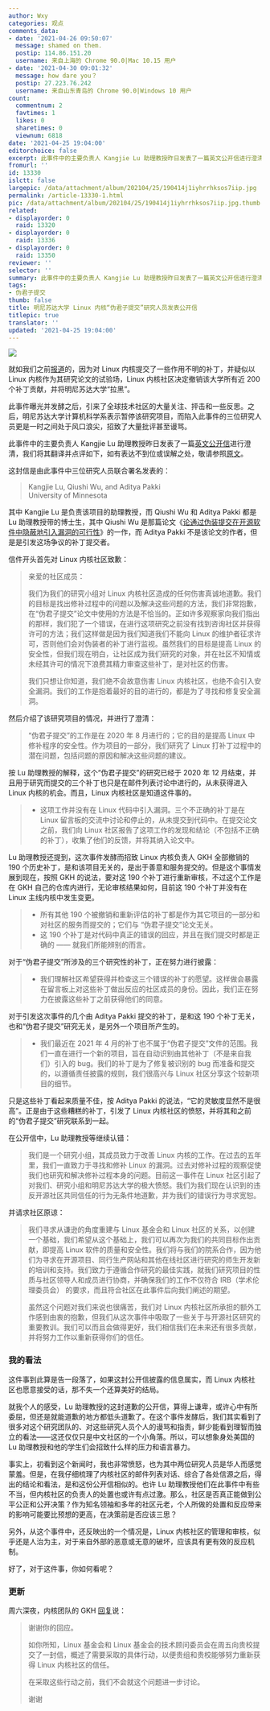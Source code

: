 ```yaml
---
author: Wxy
categories: 观点
comments_data:
- date: '2021-04-26 09:50:07'
  message: shamed on them.
  postip: 114.86.151.20
  username: 来自上海的 Chrome 90.0|Mac 10.15 用户
- date: '2021-04-30 09:01:32'
  message: how dare you？
  postip: 27.223.76.242
  username: 来自山东青岛的 Chrome 90.0|Windows 10 用户
count:
  commentnum: 2
  favtimes: 1
  likes: 0
  sharetimes: 0
  viewnum: 6818
date: '2021-04-25 19:04:00'
editorchoice: false
excerpt: 此事件中的主要负责人 Kangjie Lu 助理教授昨日发表了一篇英文公开信进行澄清，我们将其翻译并点评如下
fromurl: ''
id: 13330
islctt: false
largepic: /data/attachment/album/202104/25/190414j1iyhrrhksos7iip.jpg
permalink: /article-13330-1.html
pic: /data/attachment/album/202104/25/190414j1iyhrrhksos7iip.jpg.thumb.jpg
related:
- displayorder: 0
  raid: 13320
- displayorder: 0
  raid: 13336
- displayorder: 0
  raid: 13350
reviewer: ''
selector: ''
summary: 此事件中的主要负责人 Kangjie Lu 助理教授昨日发表了一篇英文公开信进行澄清，我们将其翻译并点评如下
tags:
- 伪君子提交
thumb: false
title: 明尼苏达大学 Linux 内核“伪君子提交”研究人员发表公开信
titlepic: true
translator: ''
updated: '2021-04-25 19:04:00'
---
```


![](/data/attachment/album/202104/25/190414j1iyhrrhksos7iip.jpg)


就如我们之前[报道](/article-13320-1.html)的，因为对 Linux 内核提交了一些作用不明的补丁，并疑似以 Linux 内核作为其研究论文的试验场，Linux 内核社区决定撤销该大学所有近 200 个补丁贡献，并将明尼苏达大学“拉黑”。


此事件曝光并发酵之后，引来了全球技术社区的大量关注、抨击和一些反思。之后，明尼苏达大学计算机科学系表示暂停该研究项目，而陷入此事件的三位研究人员更是一时之间处于风口浪尖，招致了大量批评甚至谩骂。


此事件中的主要负责人 Kangjie Lu 助理教授昨日发表了一篇[英文公开信](https://lore.kernel.org/lkml/CAK8KejpUVLxmqp026JY7x5GzHU2YJLPU8SzTZUNXU2OXC70ZQQ@mail.gmail.com/T/#u)进行澄清，我们将其翻译并点评如下，如有表达不到位或误解之处，敬请参照[原文](https://lore.kernel.org/lkml/CAK8KejpUVLxmqp026JY7x5GzHU2YJLPU8SzTZUNXU2OXC70ZQQ@mail.gmail.com/T/#u)。


这封信是由此事件中三位研究人员联合署名发表的：



> 
> Kangjie Lu, Qiushi Wu, and Aditya Pakki  
> University of Minnesota
> 
> 
> 


其中 Kangjie Lu 是负责该项目的助理教授，而 Qiushi Wu 和 Aditya Pakki 都是 Lu 助理教授带的博士生，其中 Qiushi Wu 是那篇论文《[论通过伪装提交在开源软件中隐蔽地引入漏洞的可行性](https://github.com/QiushiWu/QiushiWu.github.io/blob/main/papers/OpenSourceInsecurity.pdf)》的一作，而 Aditya Pakki 不是该论文的作者，但是是引发这场争议的补丁提交者。


信件开头首先对 Linux 内核社区致歉：



> 
> 亲爱的社区成员：
> 
> 
> 我们为我们的研究小组对 Linux 内核社区造成的任何伤害真诚地道歉。我们的目标是找出修补过程中的问题以及解决这些问题的方法，我们非常抱歉，在“伪君子提交”论文中使用的方法是不恰当的。正如许多观察家向我们指出的那样，我们犯了一个错误，在进行这项研究之前没有找到咨询社区并获得许可的方法；我们这样做是因为我们知道我们不能向 Linux 的维护者征求许可，否则他们会对伪装者的补丁进行监视。虽然我们的目标是提高 Linux 的安全性，但我们现在明白，让社区成为我们研究的对象，并在社区不知情或未经其许可的情况下浪费其精力审查这些补丁，是对社区的伤害。
> 
> 
> 我们只想让你知道，我们绝不会故意伤害 Linux 内核社区，也绝不会引入安全漏洞。我们的工作是抱着最好的目的进行的，都是为了寻找和修复安全漏洞。
> 
> 
> 


然后介绍了该研究项目的情况，并进行了澄清：



> 
> “伪君子提交”的工作是在 2020 年 8 月进行的；它的目的是提高 Linux 中修补程序的安全性。作为项目的一部分，我们研究了 Linux 打补丁过程中的潜在问题，包括问题的原因和解决这些问题的建议。
> 
> 
> 


按 Lu 助理教授的解释，这个“伪君子提交”的研究已经于 2020 年 12 月结束，并且用于研究而提交的三个补丁也只是在邮件列表讨论中进行的，从未获得进入 Linux 内核的机会。而且，Linux 内核社区是知道这件事的。



> 
> * 这项工作并没有在 Linux 代码中引入漏洞。三个不正确的补丁是在 Linux 留言板的交流中讨论和停止的，从未提交到代码中。在提交论文之前，我们向 Linux 社区报告了这项工作的发现和结论（不包括不正确的补丁），收集了他们的反馈，并将其纳入论文中。
> 
> 
> 


Lu 助理教授还提到，这次事件发酵而招致 Linux 内核负责人 GKH 全部撤销的 190 个历史补丁，是和该项目无关的，是出于善意和服务提交的。但是这个事情发展到现在，按照 GKH 的说法，要对这 190 个补丁进行重新审核，不过这个工作是在 GKH 自己的仓库内进行，无论审核结果如何，目前这 190 个补丁并没有在 Linux 主线内核中发生变更。



> 
> * 所有其他 190 个被撤销和重新评估的补丁都是作为其它项目的一部分和对社区的服务而提交的；它们与 “伪君子提交”论文无关。
> * 这 190 个补丁是对代码中真正的错误的回应，并且在我们提交时都是正确的 —— 就我们所能辨别的而言。
> 
> 
> 


对于“伪君子提交”所涉及的三个研究性的补丁，正在努力进行披露：



> 
> * 我们理解社区希望获得并检查这三个错误的补丁的愿望。这样做会暴露在留言板上对这些补丁做出反应的社区成员的身份。因此，我们正在努力在披露这些补丁之前获得他们的同意。
> 
> 
> 


对于引发这次事件的几个由 Aditya Pakki 提交的补丁，是和这 190 个补丁无关，也和“伪君子提交”研究无关，是另外一个项目所产生的。



> 
> * 我们最近在 2021 年 4 月的补丁也不属于“伪君子提交”文件的范围。我们一直在进行一个新的项目，旨在自动识别由其他补丁（不是来自我们）引入的 bug。我们的补丁是为了修复被识别的 bug 而准备和提交的，以遵循责任披露的规则，我们很高兴与 Linux 社区分享这个较新项目的细节。
> 
> 
> 


只是这些补丁看起来质量不佳，按 Aditya Pakki 的说法，“它的灵敏度显然不是很高”。正是由于这些糟糕的补丁，引发了 Linux 内核社区的愤怒，并将其和之前的“伪君子提交”研究联系到一起。


在公开信中，Lu 助理教授等继续认错：



> 
> 我们是一个研究小组，其成员致力于改善 Linux 内核的工作。在过去的五年里，我们一直致力于寻找和修补 Linux 的漏洞。过去对修补过程的观察促使我们也研究和解决修补过程本身的问题。目前这一事件在 Linux 社区引起了对我们、研究小组和明尼苏达大学的极大愤怒。我们为我们现在认识到的违反开源社区共同信任的行为无条件地道歉，并为我们的错误行为寻求宽恕。
> 
> 
> 


并请求社区原谅：



> 
> 我们寻求从谦逊的角度重建与 Linux 基金会和 Linux 社区的关系，以创建一个基础，我们希望从这个基础上，我们可以再次为我们的共同目标作出贡献，即提高 Linux 软件的质量和安全性。我们将与我们的院系合作，因为他们为寻求在开源项目、同行生产网站和其他在线社区进行研究的师生开发新的培训和支持。我们致力于遵循合作研究的最佳实践，就我们研究项目的性质与社区领导人和成员进行协商，并确保我们的工作不仅符合 IRB（学术伦理委员会） 的要求，而且符合社区在此事件后向我们阐述的期望。
> 
> 
> 虽然这个问题对我们来说也很痛苦，我们对 Linux 内核社区所承担的额外工作感到由衷的抱歉，但我们从这次事件中吸取了一些关于与开源社区研究的重要教训。我们可以而且会做得更好，我们相信我们在未来还有很多贡献，并将努力工作以重新获得你们的信任。
> 
> 
> 


### 我的看法


这件事到此算是告一段落了，如果这封公开信披露的信息属实，而 Linux 内核社区也愿意接受的话，那不失一个还算美好的结局。


就我个人的感受，Lu 助理教授的这封道歉的公开信，算得上谦卑，或许心中有所委屈，但还是就能道歉的地方都低头道歉了。在这个事件发酵后，我们其实看到了很多对这个研究团队的、对这些研究人员个人的谩骂和指责，鲜少能看到理智而独立的看法——这还仅仅只是中文社区的一个小角落。所以，可以想象身处美国的 Lu 助理教授和他的学生们会招致什么样的压力和语言暴力。


事实上，初看到这个新闻时，我也非常愤怒，也为其中两位研究人员是华人而感觉蒙羞。但是，在我仔细梳理了内核社区的邮件列表对话、综合了各处信源之后，得出的结论和看法，是和这份公开信相似的。也许 Lu 助理教授他们在此事件中有些不当，但内核社区的负责人的处置也或许有点过激。那么，社区是否真正能做到公平公正和公开决策？作为知名领袖和多年的社区元老，个人所做的处置和反应带来的影响可能要比预想的更高，在决策前是否应该三思？


另外，从这个事件中，还反映出的一个情况是，Linux 内核社区的管理和审核，似乎还是人治为主，对于来自外部的恶意或无意的破坏，应该具有更有效的反应机制。


好了，对于这件事，你如何看呢？


### 更新


周六深夜，内核团队的 GKH [回复](https://lore.kernel.org/lkml/YIV+pLR0nt94q0xQ@kroah.com/)说：



> 
> 谢谢你的回应。
> 
> 
> 如你所知，Linux 基金会和 Linux 基金会的技术顾问委员会在周五向贵校提交了一封信，概述了需要采取的具体行动，以便贵组和贵校能够努力重新获得 Linux 内核社区的信任。
> 
> 
> 在采取这些行动之前，我们不会就这个问题进一步讨论。
> 
> 
> 谢谢
> 
> 
>